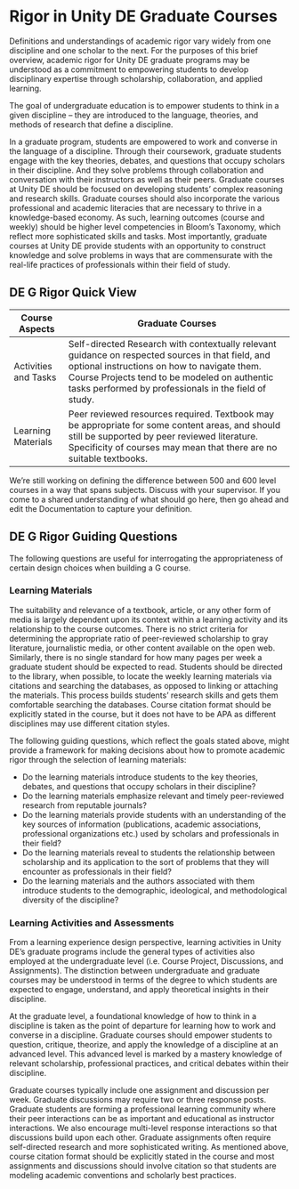 # Rigor in Unity DE Graduate Courses

Definitions and understandings of academic rigor vary widely from one discipline and one scholar to the next. For the purposes of this brief overview, academic rigor for Unity DE graduate programs may be understood as a commitment to empowering students to develop disciplinary expertise through scholarship, collaboration, and applied learning.

The goal of undergraduate education is to empower students to think in a given discipline – they are introduced to the language, theories, and methods of research that define a discipline.

In a graduate program, students are empowered to work and converse in the language of a discipline. Through their coursework, graduate students engage with the key theories, debates, and questions that occupy scholars in their discipline. And they solve problems through collaboration and conversation with their instructors as well as their peers. Graduate courses at Unity DE should be focused on developing students’ complex reasoning and research skills. Graduate courses should also incorporate the various professional and academic literacies that are necessary to thrive in a knowledge-based economy. As such, learning outcomes (course and weekly) should be higher level competencies in Bloom’s Taxonomy, which reflect more sophisticated skills and tasks. Most importantly, graduate courses at Unity DE provide students with an opportunity to construct knowledge and solve problems in ways that are commensurate with the real-life practices of professionals within their field of study.

## DE G Rigor Quick View

| Course Aspects | Graduate Courses |
| ----- | ----- |
| Activities and Tasks | Self-directed Research with contextually relevant guidance on respected sources in that field, and optional instructions on how to navigate them. Course Projects tend to be modeled on authentic tasks performed by professionals in the field of study. |
| Learning Materials | Peer reviewed resources required. Textbook may be appropriate for some content areas, and should still be supported by peer reviewed literature. Specificity of courses may mean that there are no suitable textbooks. |

<note>We’re still working on defining the difference between 500 and 600 level courses in a way that spans subjects. Discuss with your supervisor. If you come to a shared understanding of what should go here, then go ahead and edit the Documentation to capture your definition. </note>

## DE G Rigor Guiding Questions

The following questions are useful for interrogating the appropriateness of certain design choices when building a G course. 

### Learning Materials

The suitability and relevance of a textbook, article, or any other form of media is largely dependent upon its context within a learning activity and its relationship to the course outcomes. There is no strict criteria for determining the appropriate ratio of peer-reviewed scholarship to gray literature, journalistic media, or other content available on the open web. Similarly, there is no single standard for how many pages per week a graduate student should be expected to read. Students should be directed to the library, when possible, to locate the weekly learning materials via citations and searching the databases, as opposed to linking or attaching the materials. This process builds students’ research skills and gets them comfortable searching the databases. Course citation format should be explicitly stated in the course, but it does not have to be APA as different disciplines may use different citation styles.

The following guiding questions, which reflect the goals stated above, might provide a framework for making decisions about how to promote academic rigor through the selection of learning materials:
- Do the learning materials introduce students to the key theories, debates, and questions that occupy scholars in their discipline? 
- Do the learning materials emphasize relevant and timely peer-reviewed research from reputable journals? 
- Do the learning materials provide students with an understanding of the key sources of information (publications, academic associations, professional organizations etc.) used by scholars and professionals in their field? 
- Do the learning materials reveal to students the relationship between scholarship and its application to the sort of problems that they will encounter as professionals in their field? 
- Do the learning materials and the authors associated with them introduce students to the demographic, ideological, and methodological diversity of the discipline?

### Learning Activities and Assessments

From a learning experience design perspective, learning activities in Unity DE’s graduate programs include the general types of activities also employed at the undergraduate level (i.e. Course Project, Discussions, and Assignments). The distinction between undergraduate and graduate courses may be understood in terms of the degree to which students are expected to engage, understand, and apply theoretical insights in their discipline.

At the graduate level, a foundational knowledge of how to think in a discipline is taken as the point of departure for learning how to work and converse in a discipline. Graduate courses should empower students to question, critique, theorize, and apply the knowledge of a discipline at an advanced level. This advanced level is marked by a mastery knowledge of relevant scholarship, professional practices, and critical debates within their discipline.

Graduate courses typically include one assignment and discussion per week. Graduate discussions may require two or three response posts. Graduate students are forming a professional learning community where their peer interactions can be as important and educational as instructor interactions. We also encourage multi-level response interactions so that discussions build upon each other. Graduate assignments often require self-directed research and more sophisticated writing. As mentioned above, course citation format should be explicitly stated in the course and most assignments and discussions should involve citation so that students are modeling academic conventions and scholarly best practices.